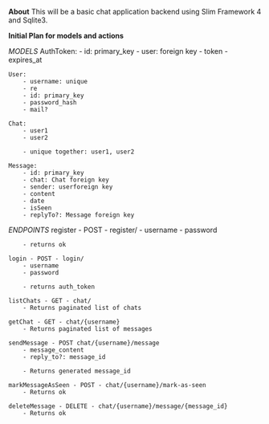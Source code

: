 **About**
This will be a basic chat application backend using Slim Framework 4 and Sqlite3.

**Initial Plan for models and actions**

*MODELS*
    AuthToken:
        - id: primary_key
        - user: foreign key
        - token
        - expires_at
    
    User:
        - username: unique
        - re
        - id: primary_key
        - password_hash
        - mail?

    Chat:
        - user1
        - user2

        - unique together: user1, user2

    Message:
        - id: primary_key
        - chat: Chat foreign key
        - sender: userforeign key
        - content
        - date
        - isSeen
        - replyTo?: Message foreign key

*ENDPOINTS*
    register - POST - register/
        - username
        - password

        - returns ok

    login - POST - login/
        - username
        - password

        - returns auth_token

    listChats - GET - chat/
        - Returns paginated list of chats

    getChat - GET - chat/{username}
        - Returns paginated list of messages

    sendMessage - POST chat/{username}/message
        - message_content
        - reply_to?: message_id

        - Returns generated message_id

    markMessageAsSeen - POST - chat/{username}/mark-as-seen
        - Returns ok

    deleteMessage - DELETE - chat/{username}/message/{message_id}
        - Returns ok
